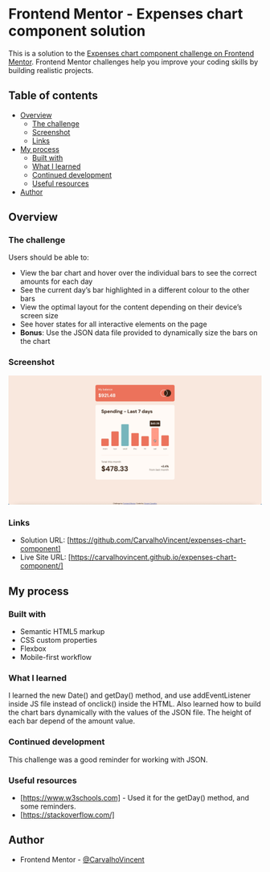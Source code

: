 # Frontend Mentor - Expenses chart component solution

This is a solution to the [Expenses chart component challenge on Frontend Mentor](https://www.frontendmentor.io/challenges/expenses-chart-component-e7yJBUdjwt). Frontend Mentor challenges help you improve your coding skills by building realistic projects. 

## Table of contents

- [Overview](#overview)
  - [The challenge](#the-challenge)
  - [Screenshot](#screenshot)
  - [Links](#links)
- [My process](#my-process)
  - [Built with](#built-with)
  - [What I learned](#what-i-learned)
  - [Continued development](#continued-development)
  - [Useful resources](#useful-resources)
- [Author](#author)


## Overview

### The challenge

Users should be able to:

- View the bar chart and hover over the individual bars to see the correct amounts for each day
- See the current day’s bar highlighted in a different colour to the other bars
- View the optimal layout for the content depending on their device’s screen size
- See hover states for all interactive elements on the page
- **Bonus**: Use the JSON data file provided to dynamically size the bars on the chart

### Screenshot

![](./screenshot.jpg)


### Links

- Solution URL: [https://github.com/CarvalhoVincent/expenses-chart-component]
- Live Site URL: [https://carvalhovincent.github.io/expenses-chart-component/]

## My process

### Built with

- Semantic HTML5 markup
- CSS custom properties
- Flexbox
- Mobile-first workflow



### What I learned

I learned the new Date() and getDay() method, and use addEventListener inside JS file instead of onclick() inside the HTML. 
Also learned how to build the chart bars dynamically with the values of the JSON file. The height of each bar depend of the amount value.

### Continued development

This challenge was a good reminder for working with JSON.

### Useful resources

- [https://www.w3schools.com] - Used it for the getDay() method, and some reminders.
- [https://stackoverflow.com/]

## Author

- Frontend Mentor - [@CarvalhoVincent](https://www.frontendmentor.io/profile/CarvalhoVincent)

